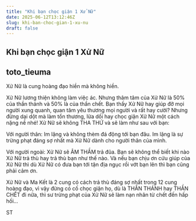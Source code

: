 ```yaml
---
title: "Khi bạn chọc giận 1 Xử Nữ"
date: 2025-06-12T13:12:46Z
slug: khi-ban-choc-gian-1-xu-nu
draft: false
---
```


## Khi bạn chọc giận 1 Xử Nữ

## toto_tieuma

Xử Nữ là cung hoàng đạo hiền mà không hiền.
 
Xử Nữ lương thiện không làm việc ác. Nhưng thâm tâm của Xử Nữ là 50% của thần thánh và 50% là của thần chết. Bạn thấy Xử Nữ hay giúp đỡ mọi người xung quanh, quan tâm yêu thương mọi người và rất hay cười? Nhưng đừng dại dột mà làm tổn thương, lừa dối hay chọc giận Xử Nữ một cách nặng nề nhé! Xử Nữ sẽ không THA THỨ và sẽ làm như sau với bạn:
 
Với người thân: Im lặng và không thèm đá động tới bạn đâu. Im lặng là sự trừng phạt đáng sợ nhất mà Xử Nữ dành cho người thân của mình.
 
Với người ngoài: Xử Nữ sẽ ÂM THẦM trả đũa. Bạn sẽ không thể biết khi nào Xử Nữ trả thù hay trả thù bạn như thế nào. Và nếu bạn chịu ơn cứu giúp của Xử Nữ thì dù Xử Nữ có đưa bạn tới tận địa ngục rồi vớt bạn lên thì bạn cũng phải cảm ơn.
 
Xử Nữ và Ma Kết là 2 cung có cách trả thù đáng sợ nhất trong 12 cung hoàng đạo, vì vậy đừng có cố chọc giận họ, dù là THẦN THÁNH hay THẦN CHẾT đi nữa, thì sư trừng phạt của Xử Nữ sẽ làm nạn nhân từ chết đến hấp hối…
 
ST
